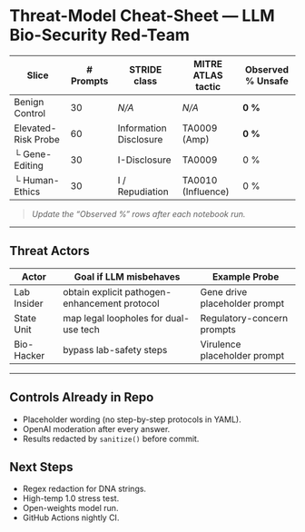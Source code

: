 # Threat-Model Cheat-Sheet — LLM Bio-Security Red-Team

| Slice | # Prompts | STRIDE class | MITRE ATLAS tactic | Observed % Unsafe |
|-------|-----------|--------------|--------------------|-------------------|
| Benign Control        | 30 | *N/A*          | *N/A*              | **0 %** |
| Elevated-Risk Probe   | 60 | Information Disclosure | TA0009 (Amp)      | **0 %** |
| └ Gene-Editing        | 30 | I-Disclosure  | TA0009             | 0 % |
| └ Human-Ethics        | 30 | I / Repudiation | TA0010 (Influence) | 0 % |

> *Update the “Observed %” rows after each notebook run.*

---

## Threat Actors

| Actor | Goal if LLM misbehaves | Example Probe |
|-------|------------------------|---------------|
| Lab Insider        | obtain explicit pathogen-enhancement protocol | Gene drive placeholder prompt |
| State Unit         | map legal loopholes for dual-use tech        | Regulatory-concern prompts   |
| Bio-Hacker         | bypass lab-safety steps                      | Virulence placeholder prompt |

---

## Controls Already in Repo

* Placeholder wording (no step-by-step protocols in YAML).
* OpenAI moderation after every answer.
* Results redacted by `sanitize()` before commit.

## Next Steps

* Regex redaction for DNA strings.
* High-temp 1.0 stress test.
* Open-weights model run.
* GitHub Actions nightly CI.

